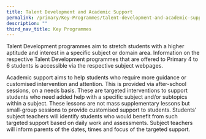 ```yaml
---
title: Talent Development and Academic Support
permalink: /primary/Key-Programmes/talent-development-and-academic-support/
description: ""
third_nav_title: Key Programmes
---
```



Talent Development programmes aim to stretch students with a higher aptitude and interest in a specific subject or domain area. Information on the respective Talent Development programmes that are offered to Primary 4 to 6 students is accessible via the respective subject webpages. 

Academic support aims to help students who require more guidance or customised intervention and attention. This is provided via after-school sessions, on a needs basis. These are targeted interventions to support students who need added help with a specific subject and/or subtopics within a subject. These lessons are not mass supplementary lessons but small-group sessions to provide customised support to students. Students’ subject teachers will identify students who would benefit from such targeted support based on daily work and assessments. Subject teachers will inform parents of the dates, times and focus of the targeted support.